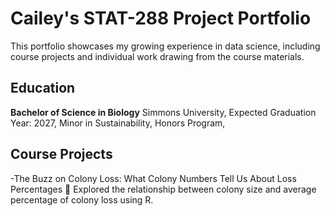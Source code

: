 # Cailey's STAT-288 Project Portfolio

This portfolio showcases my growing experience in data science, including course projects and individual work drawing from the course materials.

## Education

**Bachelor of Science in Biology**
Simmons University, 
Expected Graduation Year: 2027,
Minor in Sustainability,
Honors Program,

## Course Projects

-The Buzz on Colony Loss: What Colony Numbers Tell Us About Loss Percentages 🐝
Explored the relationship between colony size and average percentage of colony loss using R. 
